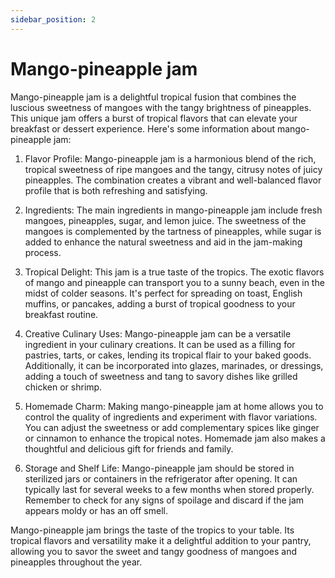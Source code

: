 ```yaml
---
sidebar_position: 2
---
```


# Mango-pineapple jam

Mango-pineapple jam is a delightful tropical fusion that combines the luscious sweetness of mangoes with the tangy brightness of pineapples. This unique jam offers a burst of tropical flavors that can elevate your breakfast or dessert experience. Here's some information about mango-pineapple jam:

1. Flavor Profile: Mango-pineapple jam is a harmonious blend of the rich, tropical sweetness of ripe mangoes and the tangy, citrusy notes of juicy pineapples. The combination creates a vibrant and well-balanced flavor profile that is both refreshing and satisfying.

1. Ingredients: The main ingredients in mango-pineapple jam include fresh mangoes, pineapples, sugar, and lemon juice. The sweetness of the mangoes is complemented by the tartness of pineapples, while sugar is added to enhance the natural sweetness and aid in the jam-making process.

1. Tropical Delight: This jam is a true taste of the tropics. The exotic flavors of mango and pineapple can transport you to a sunny beach, even in the midst of colder seasons. It's perfect for spreading on toast, English muffins, or pancakes, adding a burst of tropical goodness to your breakfast routine.

1. Creative Culinary Uses: Mango-pineapple jam can be a versatile ingredient in your culinary creations. It can be used as a filling for pastries, tarts, or cakes, lending its tropical flair to your baked goods. Additionally, it can be incorporated into glazes, marinades, or dressings, adding a touch of sweetness and tang to savory dishes like grilled chicken or shrimp.

1. Homemade Charm: Making mango-pineapple jam at home allows you to control the quality of ingredients and experiment with flavor variations. You can adjust the sweetness or add complementary spices like ginger or cinnamon to enhance the tropical notes. Homemade jam also makes a thoughtful and delicious gift for friends and family.

1. Storage and Shelf Life: Mango-pineapple jam should be stored in sterilized jars or containers in the refrigerator after opening. It can typically last for several weeks to a few months when stored properly. Remember to check for any signs of spoilage and discard if the jam appears moldy or has an off smell.

Mango-pineapple jam brings the taste of the tropics to your table. Its tropical flavors and versatility make it a delightful addition to your pantry, allowing you to savor the sweet and tangy goodness of mangoes and pineapples throughout the year.